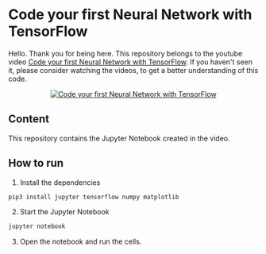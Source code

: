 # Code your first Neural Network with TensorFlow

Hello. Thank you for being here. This repository belongs to the youtube video [Code your first Neural Network with TensorFlow](https://youtu.be/VPlFpvLOgtQ).
If you haven't seen it, please consider watching the videos, to get a better understanding of this code.


<p align="center">
  <a href="https://www.youtube.com/watch?v=VPlFpvLOgtQ" target="_blank">
    <img src="http://i3.ytimg.com/vi/VPlFpvLOgtQ/hqdefault.jpg" alt="Code your first Neural Network with TensorFlow">
  </a>
</p>

## Content

This repository contains the Jupyter Notebook created in the video.

## How to run

1. Install the dependencies

```bash
pip3 install jupyter tensorflow numpy matplotlib
```

2. Start the Jupyter Notebook

```bash
jupyter notebook
```

3. Open the notebook and run the cells.